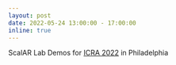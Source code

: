 ```yaml
---
layout: post
date: 2022-05-24 13:00:00 - 17:00:00 
inline: true
---
```


ScalAR Lab Demos for <a href="https://www.icra2022.org/">ICRA 2022</a> in Philadelphia
